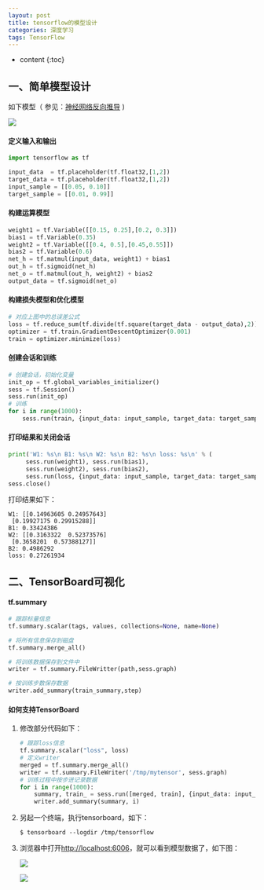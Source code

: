 ```yaml
---
layout: post
title: tensorflow的模型设计
categories: 深度学习
tags: TensorFlow
---
```


* content
{:toc}

## 一、简单模型设计

如下模型（ 参见：[神经网络反向推导](http://harmonyhu.com/2018/05/23/neural-network/) )

![](https://github.com/HarmonyHu/harmonyhu.github.io/raw/master/_posts/images/neuron.jpg)



#### 定义输入和输出

```python
import tensorflow as tf

input_data  = tf.placeholder(tf.float32,[1,2])
target_data = tf.placeholder(tf.float32,[1,2])
input_sample = [[0.05, 0.10]]
target_sample = [[0.01, 0.99]]
```

#### 构建运算模型

```python
weight1 = tf.Variable([[0.15, 0.25],[0.2, 0.3]])
bias1 = tf.Variable(0.35)
weight2 = tf.Variable([[0.4, 0.5],[0.45,0.55]])
bias2 = tf.Variable(0.6)
net_h = tf.matmul(input_data, weight1) + bias1
out_h = tf.sigmoid(net_h)
net_o = tf.matmul(out_h, weight2) + bias2
output_data = tf.sigmoid(net_o)
```

#### 构建损失模型和优化模型

```python
# 对应上图中的总误差公式
loss = tf.reduce_sum(tf.divide(tf.square(target_data - output_data),2))
optimizer = tf.train.GradientDescentOptimizer(0.001)
train = optimizer.minimize(loss)
```

#### 创建会话和训练

```python
# 创建会话，初始化变量
init_op = tf.global_variables_initializer()
sess = tf.Session()
sess.run(init_op)
# 训练
for i in range(1000):
    sess.run(train, {input_data: input_sample, target_data: target_sample})
```

#### 打印结果和关闭会话

```python
print('W1: %s\n B1: %s\n W2: %s\n B2: %s\n loss: %s\n' % (
     sess.run(weight1), sess.run(bias1),
     sess.run(weight2), sess.run(bias2),
     sess.run(loss, {input_data: input_sample, target_data: target_sample})))
sess.close()
```

打印结果如下：

```shell
W1: [[0.14963605 0.24957643]
 [0.19927175 0.29915288]]
B1: 0.33424386
W2: [[0.3163322  0.52373576]
 [0.3658201  0.57388127]]
B2: 0.4986292
loss: 0.27261934
```

## 二、TensorBoard可视化

#### tf.summary

```python
# 跟踪标量信息
tf.summary.scalar(tags, values, collections=None, name=None)

# 将所有信息保存到磁盘
tf.summary.merge_all()

# 将训练数据保存到文件中
writer = tf.summary.FileWritter(path,sess.graph)

# 按训练步数保存数据
writer.add_summary(train_summary,step)
```

#### 如何支持TensorBoard

1. 修改部分代码如下：

   ```python
   # 跟踪loss信息
   tf.summary.scalar("loss", loss) 
   # 定义writer
   merged = tf.summary.merge_all()
   writer = tf.summary.FileWriter('/tmp/mytensor', sess.graph)
   # 训练过程中按步进记录数据
   for i in range(1000):
       summary, train_ = sess.run([merged, train], {input_data: input_sample, target_data: target_sample})
       writer.add_summary(summary, i)
   ```

2. 另起一个终端，执行tensorboard，如下：

   ```shell
   $ tensorboard --logdir /tmp/tensorflow
   ```

3. 浏览器中打开<http://localhost:6006>，就可以看到模型数据了，如下图：

   ![](https://github.com/HarmonyHu/harmonyhu.github.io/raw/master/_posts/images/tensorboard.jpg)

   ![](https://github.com/HarmonyHu/harmonyhu.github.io/raw/master/_posts/images/tensorboard2.jpg)